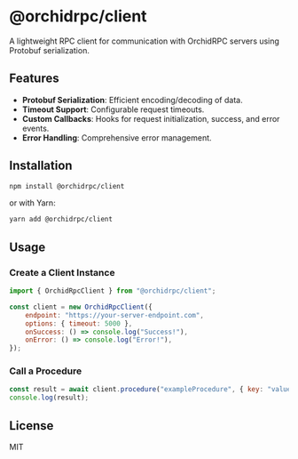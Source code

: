 # @orchidrpc/client

A lightweight RPC client for communication with OrchidRPC servers using Protobuf serialization.

## Features

- **Protobuf Serialization**: Efficient encoding/decoding of data.
- **Timeout Support**: Configurable request timeouts.
- **Custom Callbacks**: Hooks for request initialization, success, and error events.
- **Error Handling**: Comprehensive error management.

## Installation

```bash
npm install @orchidrpc/client
```

or with Yarn:

```bash
yarn add @orchidrpc/client
```

## Usage

### Create a Client Instance

```javascript
import { OrchidRpcClient } from "@orchidrpc/client";

const client = new OrchidRpcClient({
    endpoint: "https://your-server-endpoint.com",
    options: { timeout: 5000 },
    onSuccess: () => console.log("Success!"),
    onError: () => console.log("Error!"),
});

```

### Call a Procedure

```javascript
const result = await client.procedure("exampleProcedure", { key: "value" });
console.log(result);
```

## License

MIT
